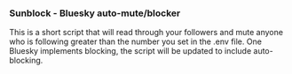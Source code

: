 ### Sunblock - Bluesky auto-mute/blocker

This is a short script that will read through your followers and mute anyone who is following greater than the number 
you set in the .env file. One Bluesky implements blocking, the script will be updated to include auto-blocking.